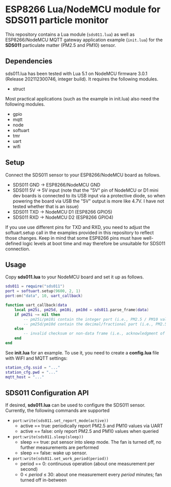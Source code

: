 # ESP8266 Lua/NodeMCU module for SDS011 particle monitor

This repository contains a Lua module (`sds011.lua`) as well as ESP8266/NodeMCU
MQTT gateway application example (`init.lua`) for the **SDS011** particulate
matter (PM2.5 and PM10) sensor.

## Dependencies

sds011.lua has been tested with Lua 5.1 on NodeMCU firmware 3.0.1
(Release 202112300746, integer build). It requires the following modules.

* struct

Most practical applications (such as the example in init.lua) also need the
following modules.

* gpio
* mqtt
* node
* softuart
* tmr
* uart
* wifi

## Setup

Connect the SDS011 sensor to your ESP8266/NodeMCU board as follows.

* SDS011 GND → ESP8266/NodeMCU GND
* SDS011 5V → 5V input (note that the "5V" pin of NodeMCU or D1 mini dev boards is connected to its USB input via a protective diode, so when powering the board via USB the "5V" output is more like 4.7V. I have not tested whether that is an issue)
* SDS011 TXD → NodeMCU D1 (ESP8266 GPIO5)
* SDS011 RXD → NodeMCU D2 (ESP8266 GPIO4)

If you use use different pins for TXD and RXD, you need to adjust the
softuart.setup call in the examples provided in this repository to reflect
those changes. Keep in mind that some ESP8266 pins must have well-defined logic
levels at boot time and may therefore be unsuitable for SDS011 connection.

## Usage

Copy **sds011.lua** to your NodeMCU board and set it up as follows.

```lua
sds011 = require("sds011")
port = softuart.setup(9600, 2, 1)
port:on("data", 10, uart_callback)

function uart_callback(data
	local pm25i, pm25d, pm10i, pm10d = sds011.parse_frame(data)
	if pm25i ~= nil then
		-- pm25i/pm10i contain the integer part (i.e., PM2.5 / PM10 value in µg/m³)
		-- pm25d/pm10d contain the decimal/fractional part (i.e., PM2.5 / PM10 fraction in .1 µg/m³, range 0 .. 9)
	else
		-- invalid checksum or non-data frame (i.e., acknowledgment of a write command)
	end
end
```

See **init.lua** for an example. To use it, you need to create a **config.lua** file with WiFI and MQTT settings:

```lua
station_cfg.ssid = "..."
station_cfg.pwd = "..."
mqtt_host = "..."
```

## SDS011 Configuration API

If desired, **sds011.lua** can be used to configure the SDS011 sensor.
Currently, the following commands are supported

* `port:write(sds011.set_report_mode(active))`
  * active == true: periodically report PM2.5 and PM10 values via UART
  * active == false: only report PM2.5 and PM10 values when queried
* `port:write(sds011.sleep(sleep))`
  * sleep == true: put sensor into sleep mode. The fan is turned off, no further measurements are performed
  * sleep == false: wake up sensor.
* `port:write(sds011.set_work_period(period))`
  * period == 0: continuous operation (about one measurement per second)
  * 0 < *period* ≤ 30: about one measurement every *period* minutes; fan turned off in-between
